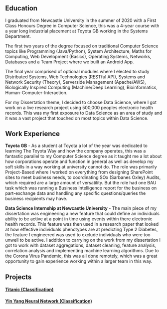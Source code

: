 <h1>  </h1>


## Education
I graduated from Newcastle University in the summer of 2020 with a First Class Honours Degree in Computer Science, this was a 4-year course with a year long industrial placement at Toyota GB working in the Systems Department.


The first two years of the degree focused on traditional Computer Science topics like Programming (Java/Python), System Architecture, Maths for Computing, Web Development (Basics), Operating Systems, Networks, Databases and a Team Project where we built an Android App.


The final year comprised of optional modules where I elected to study Distributed Systems, Web Technologies (RESTful API), Systems and Network Security (Theory), Serverside Management (Apache/AWS), Biologically Inspired Computing (Machine/Deep Learning), Bioinformatics, Human-Computer-Interaction.


For my Dissertation theme, I decided to choose Data Science, where I got work on a live research project using 500,000 peoples electronic health records. This was my first exposure to Data Science as an area of study and it was a vast project that touched on most topics within Data Science.


## Work Experience
**Toyota GB** - As a student at Toyota a lot of the year was dedicated to learning The Toyota Way and how the company operates, this was a fantastic parallel to my Computer Science degree as it taught me a lot about how corporations operate and function in general as well as develop my soft skills in a way working at university cannot do. The role was primarily Project-Based where I worked on everything from designing SharePoint sites to meet business needs, to coordinating SOx (Sarbanes Oxley) Audits,  which required are a large amount of versatility. But the role had one BAU task which was running a Business Intelligence report for the business on part-exchange data and handling any specific questions/queries the business recipients may have.


**Data Science Internship at Newcastle University** - The main piece of my dissertation was engineering a new feature that could define an individuals ability to be active at a point in time using events within there electronic health records. This feature was then used in a research paper that looked at how effective individuals phenotypes are at predicting Type 2 Diabetes, the feature I engineered was used to exclude individuals who were too unwell to be active. I addition to carrying on the work from my dissertation I got to work with dataset aggregations, dataset cleaning, feature analysis, correlation analysis and implementing machine learning algorithms. Due to the Corona Virus Pandemic, this was all done remotely, which was a great opportunity to gain experience working within a larger team in this way.


## Projects
#### [Titanic (Classification)](/portfolio/projects/titanic/)
#### [Yin Yang Neural Network (Classification)](/portfolio/projects/yinyang/)
